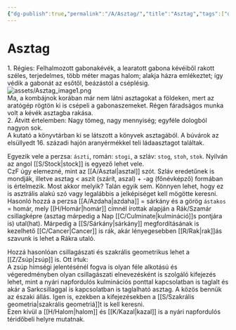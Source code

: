 ```yaml
---
{"dg-publish":true,"permalink":"/A/Asztag/","title":"Asztag","tags":["dg_uploaded"],"created":"2023-10-11T05:44","updated":"2023-11-08T03:32"}
---
```



# Asztag

1\. Régies: Felhalmozott gabonakévék, a learatott gabona kévéiből rakott széles, terjedelmes, több méter magas halom; alakja házra emlékeztet; így védik a gabonát az esőtől, beázástól a cséplésig.  
![assets/Asztag_image1.png](/img/user/A/assets/Asztag_image1.png)  
Ma, a kombájnok korában már nem látni asztagokat a földeken, mert az aratógép rögtön ki is csépeli a gabonaszemeket. Régen fáradságos munka volt a kévék asztagba rakása.  
2\. Átvitt értelemben: Nagy tömeg, nagy mennyiség; egyféle dologból nagyon sok.  
A kutató a könyvtárban ki se látszott a könyvek asztagából. A búvárok az elsüllyedt 16. századi hajón aranyérmékkel teli ládaasztagot találtak.  

Egyezik vele a perzsa: `ászti`, román: `stogi`, a szláv: `stog`, `stoh`, `stok`. Nyilván az angol [[S/Stock\|stock]] is egyező lehet vele.  
CzF úgy elemezné, mint az [[A/Asztal\|asztal]] szót. Szláv eredetűnek is mondják, illetve asztag < aszít (szárít, aszal) + -ag (főnévképző) formában is értelmezik. Most akkor melyik? Talán egyik sem. Könnyen lehet, hogy ez is asztrális alakú szó vagy legalábbis a jelképiséget kell mögötte keresni.  
Hasonló hozzá a perzsa [[A/Azdaha\|azdaha]] = sárkány és a görög `ástakos` = homár, mely [[H/Homár\|homár]] címnél írottak alapján a Rák/Szamár csillagképre (asztag márpedig a Nap [[C/Culminate\|kulmináció]]s pontjára is) utal(hat). Márpedig a [[S/Sárkány\|sárkány]] megfordításának is kezelhető [[C/Cancer\|Cancer]] is rák, akár lényegesebben [[R/Rak\|rak]]ás szavunk is lehet a Rákra utaló.  

Hozzá hasonlóan csillagászati és szakrális geometrikus lehet a [[Z/Zsúp\|zsúp]] is. Ott írtuk:  
A zsúp hímségi jelentésénél fogva is olyan féle alkotású és végeredményben olyan csillagászati elnevezésként is szolgáló kifejezés lehet, mint a nyári napfordulós kulminációs ponttal kapcsolatban is taglalt és akár a Sarkcsillaggal is kapcsolatban is taglalható asztag. A közös bennük az északi állás. Igen is, ezekben a kifejezésekben a [[S/Szakrális geometria\|szakrális geometriá]]t is kell keresni.  
Ezen kívül a [[H/Halom\|halom]] és [[K/Kazal\|kazal]] is a nyári napfordulós téridőbeli helyre mutatnak.  